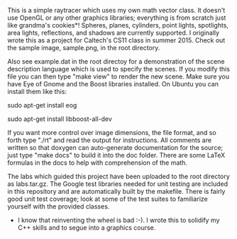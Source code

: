 This is a simple raytracer which uses my own math vector class. It doesn't
use OpenGL or any other graphics libraries; everything is from scratch just 
like grandma's cookies*! Spheres, planes, cylinders, point lights, spotlights,
area lights, reflections, and shadows are currently supported. I originally 
wrote this as a project for Caltech's CS11 class in summer 2015. Check out the 
sample image, sample.png, in the root directory. 

Also see example.dat in the root directoy for a demonstration of the scene 
description language which is used to specify the scenes. If you modify this 
file you can then type "make view" to render the new scene. Make sure you have 
Eye of Gnome and the Boost libraries installed. On Ubuntu you can install them 
like this: 

sudo apt-get install eog
  
sudo apt-get install libboost-all-dev
  
If you want more control over image dimensions, the file format, and so forth
type "./rt" and read the output for instructions. All comments are written so
that doxygen can auto-generate documentation for the source; just type "make
docs" to build it into the doc folder. There are some LaTeX formulas in the
docs to help with comprehension of the math.

The labs which guided this project have been uploaded to the root directory as 
labs.tar.gz. The Google test libraries needed for unit testing are included in 
this repository and are automatically built by the makefile. There is fairly
good unit test coverage; look at some of the test suites to familiarize
yourself with the provided classes.

* I know that reinventing the wheel is bad :-). I wrote this to solidify my
C++ skills and to segue into a graphics course.